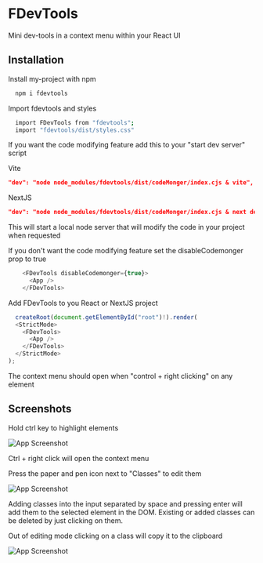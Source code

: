 
# FDevTools

Mini dev-tools in a context menu within your React UI


## Installation

Install my-project with npm

```bash
  npm i fdevtools
```
Import fdevtools and styles

```bash
  import FDevTools from "fdevtools";
  import "fdevtools/dist/styles.css"
```
If you want the code modifying feature add this to your "start dev server" script

Vite
```json
"dev": "node node_modules/fdevtools/dist/codeMonger/index.cjs & vite",
```
NextJS
```json
"dev": "node node_modules/fdevtools/dist/codeMonger/index.cjs & next dev",
```
This will start a local node server that will modify the code in your project when requested

If you don't want the code modifying feature set the disableCodemonger prop to true

```javascript
    <FDevTools disableCodemonger={true}>
      <App />
    </FDevTools>
```


Add FDevTools to you React or NextJS project

```javascript
  createRoot(document.getElementById("root")!).render(
  <StrictMode>
    <FDevTools>
      <App />
    </FDevTools>
  </StrictMode>
);

```

The context menu should open when "control + right clicking" on any element 
## Screenshots

Hold ctrl key to highlight elements

![App Screenshot](https://i.imgur.com/Rp2ypHJ.png)

Ctrl + right click will open the context menu

Press the paper and pen icon next to "Classes" to edit them

![App Screenshot](https://i.imgur.com/UBAbe80.png)

Adding classes into the input separated by space and pressing enter will add them to the selected element in the DOM. Existing or added classes can be deleted by just clicking on them.

Out of editing mode clicking on a class will copy it to the clipboard

![App Screenshot](https://i.imgur.com/T91Yz1n.png)
